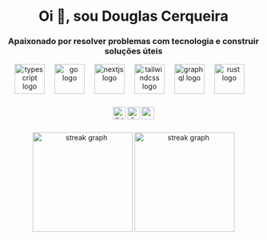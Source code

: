 <h1 align="center">Oi 👋, sou Douglas Cerqueira</h1>
<h3 align="center">Apaixonado por resolver problemas com tecnologia e construir soluções úteis</h3>




<div align="center">
  <img src="https://skillicons.dev/icons?i=cs" height="60" alt="typescript logo"  />
  <img width="12" />
  <img src="https://skillicons.dev/icons?i=net" height="60" alt="go logo"  />
  <img width="12" />
  <img src="https://skillicons.dev/icons?i=mysql" height="60" alt="nextjs logo"  />
  <img width="12" />
  <img src="https://skillicons.dev/icons?i=html" height="60" alt="tailwindcss logo"  />
  <img width="12" />
  <img src="https://skillicons.dev/icons?i=css" height="60" alt="graphql logo"  />
  <img width="12" />
  <img src="https://skillicons.dev/icons?i=javascript" height="60" alt="rust logo"  />
  <img width="12" />
</div>

###

<div align="center">
  <img src="https://img.shields.io/static/v1?message=LinkedIn&logo=linkedin&label=&color=0077B5&logoColor=white&labelColor=&style=for-the-badge" height="25" alt="(https://www.linkedin.com/in/douglas-cerqueira-702652358)"  />
  <img src="https://img.shields.io/static/v1?message=Discord&logo=discord&label=&color=7289DA&logoColor=white&labelColor=&style=for-the-badge" height="25" alt="discord logo"  />
  <img src="https://img.shields.io/static/v1?message=Gmail&logo=gmail&label=&color=D14836&logoColor=white&labelColor=&style=for-the-badge" height="25" alt="gmail logo"  />
</div>

###

<div align="center">
  <img src="https://streak-stats.demolab.com?user=douglas-cerqueira&locale=en&mode=daily&theme=vue-dark&hide_border=false&border_radius=5&order=3" height="200" alt="streak graph"  />
  <img src="https://github-readme-stats.vercel.app/api?username=douglas-Cerqueira&theme=vue-dark&hide_border=false&include_all_commits=true&count_private=true" height="200" alt="streak graph"  />


